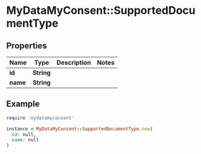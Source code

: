 # MyDataMyConsent::SupportedDocumentType

## Properties

| Name | Type | Description | Notes |
| ---- | ---- | ----------- | ----- |
| **id** | **String** |  |  |
| **name** | **String** |  |  |

## Example

```ruby
require 'mydatamyconsent'

instance = MyDataMyConsent::SupportedDocumentType.new(
  id: null,
  name: null
)
```

